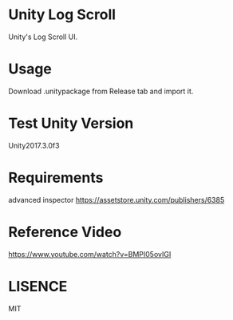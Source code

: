 
# Unity Log Scroll
Unity's Log Scroll UI.

# Usage
Download .unitypackage from Release tab and import it.

# Test Unity Version
Unity2017.3.0f3

# Requirements
advanced inspector https://assetstore.unity.com/publishers/6385

# Reference Video
https://www.youtube.com/watch?v=BMPI05ovIGI

# LISENCE
MIT

